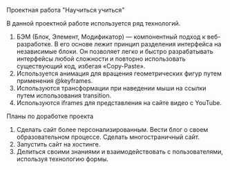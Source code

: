 Проектная работа "Научиться учиться"

В данной проектной работе используется ряд технологий. 
1. БЭМ (Блок, Элемент, Модификатор) — компонентный подход к веб-разработке. В его основе лежит принцип разделения интерфейса на независимые блоки. Он позволяет легко и быстро разрабатывать интерфейсы любой сложности и повторно использовать существующий код, избегая «Copy-Paste».
2. Используется анимация для вращения геометрических фигур путем применения @keyframes.
3. Используются трансформации при наведении мыши на ссылки путем использования transition.
4. Используются iframes для представления на сайте видео с YouTube.

Планы по доработке проекта
1. Сделать сайт более персонализированным. Вести блог о своем образовательном процессе. Сделать многостраничный сайт.
2. Запустить сайт на хостинге.
3. Делиться своими знаниями и взаимодействовать с пользователями, используя технологию формы.
